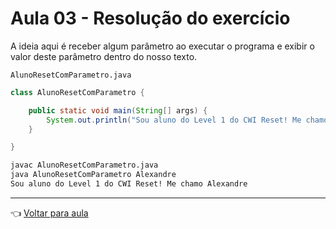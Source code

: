 # Aula 03 - Resolução do exercício

A ideia aqui é receber algum parâmetro ao executar o programa e exibir o valor deste parâmetro dentro do nosso texto.

`AlunoResetComParametro.java`
```java
class AlunoResetComParametro {

    public static void main(String[] args) {
        System.out.println("Sou aluno do Level 1 do CWI Reset! Me chamo "+ args[0]);
    }

}
```

```sh
javac AlunoResetComParametro.java
java AlunoResetComParametro Alexandre
Sou aluno do Level 1 do CWI Reset! Me chamo Alexandre
```

---
👈 [Voltar para aula](aula.md)